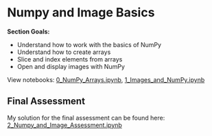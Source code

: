 # Numpy and Image Basics

**Section Goals:**
* Understand how to work with the basics of NumPy
* Understand how to create arrays
* Slice and index elements from arrays
* Open and display images with NumPy

View notebooks: [0_NumPy_Arrays.ipynb](./0_NumPy_Arrays.ipynb), [1_Images_and_NumPy.ipynb](./1_Images_and_NumPy.ipynb)

## Final Assessment
My solution for the final assessment can be found here: [2_Numpy_and_Image_Assessment.ipynb](./2_Numpy_and_Image_Assessment.ipynb)
